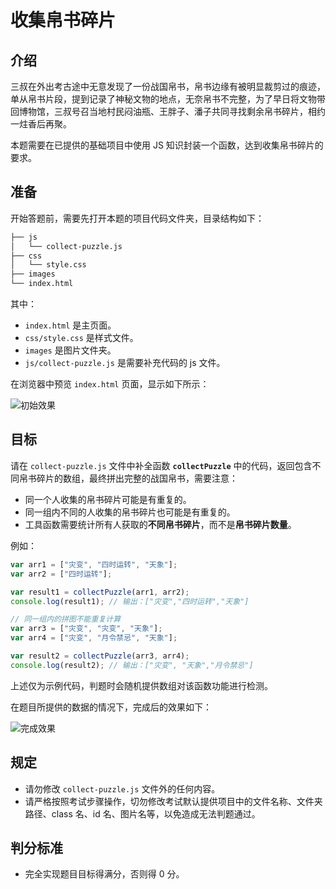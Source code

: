 # 收集帛书碎片

## 介绍

三叔在外出考古途中无意发现了一份战国帛书，帛书边缘有被明显裁剪过的痕迹，单从帛书片段，提到记录了神秘文物的地点，无奈帛书不完整，为了早日将文物带回博物馆，三叔号召当地村民闷油瓶、王胖子、潘子共同寻找剩余帛书碎片，相约一炷香后再聚。

本题需要在已提供的基础项目中使用 JS 知识封装一个函数，达到收集帛书碎片的要求。

## 准备

开始答题前，需要先打开本题的项目代码文件夹，目录结构如下：

```txt
├── js
│   └── collect-puzzle.js
├── css
│   └── style.css
├── images
└── index.html
```

其中：

- `index.html` 是主页面。
- `css/style.css` 是样式文件。
- `images` 是图片文件夹。
- `js/collect-puzzle.js` 是需要补充代码的 js 文件。

在浏览器中预览 `index.html` 页面，显示如下所示：

![初始效果](https://doc.shiyanlou.com/courses/18213/1723100/5790fe7173f481e06ff8cc4f347a2871-0)

## 目标

请在 `collect-puzzle.js` 文件中补全函数 **`collectPuzzle`** 中的代码，返回包含不同帛书碎片的数组，最终拼出完整的战国帛书，需要注意：

- 同一个人收集的帛书碎片可能是有重复的。
- 同一组内不同的人收集的帛书碎片也可能是有重复的。
- 工具函数需要统计所有人获取的**不同帛书碎片**，而不是**帛书碎片数量**。

例如：

```js
var arr1 = ["灾变", "四时运转", "天象"];
var arr2 = ["四时运转"];

var result1 = collectPuzzle(arr1, arr2);
console.log(result1); // 输出：["灾变","四时运转","天象"]

// 同一组内的拼图不能重复计算
var arr3 = ["灾变", "灾变", "天象"];
var arr4 = ["灾变", "月令禁忌", "天象"];

var result2 = collectPuzzle(arr3, arr4);
console.log(result2); // 输出：["灾变", "天象","月令禁忌"]
```

上述仅为示例代码，判题时会随机提供数组对该函数功能进行检测。

在题目所提供的数据的情况下，完成后的效果如下：

![完成效果](https://doc.shiyanlou.com/courses/18213/1723100/77ce5fc47fc698e2b137359fc2da6ef0-0)

## 规定

- 请勿修改 `collect-puzzle.js` 文件外的任何内容。
- 请严格按照考试步骤操作，切勿修改考试默认提供项目中的文件名称、文件夹路径、class 名、id 名、图片名等，以免造成无法判题通过。

## 判分标准

- 完全实现题目目标得满分，否则得 0 分。
